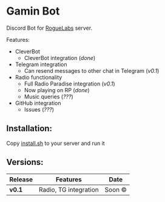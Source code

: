 Gamin Bot
=========
Discord Bot for [RogueLabs](https://discord.me/roguelabs) server.

Features:

+ CleverBot
    * CleverBot integration (*done*)
+ Telegram integration
    * Can resend messages to other chat in Telegram  (*v0.1*)
+ Radio functionality
    * Full Radio Paradise integration (*v0.1*)
    * Now playing on RP  (*done*)
    * Music queries (*???*)
+ GitHub integration
    * Issues (*???*)

Installation:
-------------

Copy [install.sh](scripts/install.sh) to your server and run it

Versions:
---------

| Release        | Features              | Date     |
| -------------- | --------------------- |:--------:|
| **v0.1**       | Radio, TG integration | Soon ©  |
